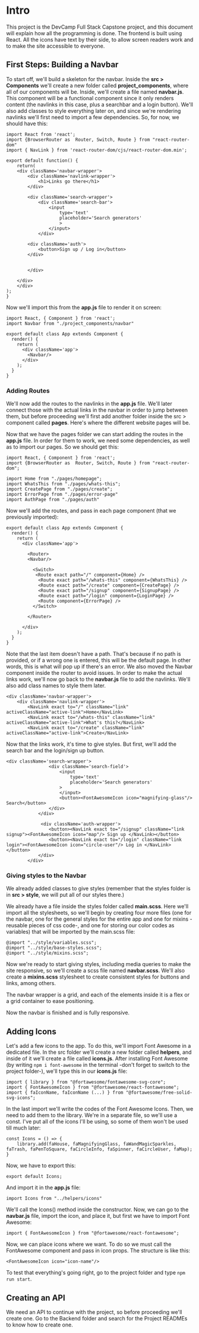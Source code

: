 # Intro

This project is the DevCamp Full Stack Capstone project, and this document will explain how all the programming is done. The frontend is built using React. All the icons have text by their side, to allow screen readers work and to make the site accessible to everyone.

## First Steps: Building a Navbar

To start off, we'll build a skeleton for the navbar. Inside the **src > Components** we'll create a new folder called **project_components**, where all of our components will be. Inside, we'll create a file named **navbar.js**. This component will be a functional component since it only renders content (the navlinks in this case, plus a searchbar and a login button). We'll also add classes to style everything later on, and since we're rendering navlinks we'll first need to import a few dependencies. So, for now, we should have this:

```
import React from 'react';
import {BrowserRouter as  Router, Switch, Route } from "react-router-dom"
import { NavLink } from 'react-router-dom/cjs/react-router-dom.min';

export default function() {
    return(
    <div className='navbar-wrapper'>
        <div className='navlink-wrapper'>
            <h1>Links go there</h1>
        </div>

        <div className='search-wrapper'>
            <div className='search-bar'>
                <input 
                    type='text'
                    placeholder='Search generators'
                    >
                </input>
            </div>

        <div className='auth'>
            <button>Sign up / Log in</button>
        </div>
            

        </div>

    </div>
    </div>
);
}
```

Now we'll import this from the **app.js** file to render it on screen:

```
import React, { Component } from 'react';
import Navbar from "./project_components/navbar"

export default class App extends Component {
  render() {
    return (
      <div className='app'>
        <Navbar/>
      </div>
    );
  }
}
```

### Adding Routes

We'll now add the routes to the navlinks in the **app.js** file. We'll later connect those with the actual links in the navbar in order to jump between them, but before proceeding we'll first add another folder inside the src > component called **pages**. Here's where the different website pages will be.

Now that we have the pages folder we can start adding the routes in the **app.js** file. In order for them to work, we need some dependencies, as well as to import our pages. So we should get this:

```
import React, { Component } from 'react';
import {BrowserRouter as  Router, Switch, Route } from "react-router-dom";

import Home from "./pages/homepage";
import WhatsThis from "./pages/whats-this";
import CreatePage from "./pages/create";
import ErrorPage from "./pages/error-page"
import AuthPage from "./pages/auth"
```

Now we'll add the routes, and pass in each page component (that we previously imported):

```
export default class App extends Component {
  render() {
    return (
      <div className='app'>

        <Router>
        <Navbar/>

          <Switch>
           <Route exact path="/" component={Home} />
            <Route exact path="/whats-this" component={WhatsThis} />
            <Route exact path="/create" component={CreatePage} />
            <Route exact path="/signup" component={SignupPage} />
            <Route exact path="/login" component={LoginPage} />
            <Route component={ErrorPage} />
          </Switch>

        </Router>
        
      </div>
    );
  }
}

```

Note that the last item doesn't have a path. That's because if no path is provided, or if a wrong one is entered, this will be the default page. In other words, this is what will pop up if there's an error. We also moved the Navbar component inside the router to avoid issues. In order to make the actual links work, we'll now go back to the **navbar.js** file to add the navlinks. We'll also add class names to style them later.

```
<div className='navbar-wrapper'>
    <div className='navlink-wrapper'>
        <NavLink exact to="/" className="link" activeClassName="active-link">Home</NavLink>
        <NavLink exact to="/whats-this" className="link" activeClassName="active-link">What's this?</NavLink>
        <NavLink exact to="/create" className="link" activeClassName="active-link">Create</NavLink>
```

Now that the links work, it's time to give styles. But first, we'll add the search bar and the login/sign up button.

```
<div className='search-wrapper'>
                <div className='search-field'>
                    <input
                        type='text'
                        placeholder='Search generators'
                    >
                    </input>
                    <button><FontAwesomeIcon icon="magnifying-glass"/> Search</button>
                </div>
            </div>

             <div className='auth-wrapper'>
                <button><NavLink exact to="/signup" className="link signup"><FontAwesomeIcon icon="map"/> Sign up </NavLink></button>
                <button><NavLink exact to="/login" className="link login"><FontAwesomeIcon icon="circle-user"/> Log in </NavLink></button>
            </div>
        </div>
```

### Giving styles to the Navbar

We already added classes to give styles (remember that the styles folder is in **src > style**, we will put all of our styles there.)

We already have a file inside the styles folder called **main.scss**. Here we'll import all the stylesheets, so we'll begin by creating four more files (one for the navbar, one for the general styles for the entire app and one for mixins -reusable pieces of css code-, and one for storing our color codes as variables) that will be imported by the main.scss file:

```
@import "../style/variables.scss";
@import "../style/base-styles.scss";
@import "../style/mixins.scss";
```

Now we're ready to start giving styles, including media queries to make the site responsive, so we'll create a scss file named **navbar.scss**. We'll also create a **mixins.scss** stylesheet to create consistent styles for buttons and links, among others.

The navbar wrapper is a grid, and each of the elements inside it is a flex or a grid container to ease positioning.

Now the navbar is finished and is fully responsive.

## Adding Icons

Let's add a few icons to the app. To do this, we'll import Font Awesome in a dedicated file. In the src folder we'll create a new folder called **helpers**, and inside of it we'll create a file called **icons.js**. After installing Font Awesome (by writing ``npm i font-awesome`` in the terminal -don't forget to switch to the project folder-), we'll type this in our **icons.js** file:

```
import { library } from "@fortawesome/fontawesome-svg-core";
import { FontAwesomeIcon } from "@fortawesome/react-fontawesome";
import { faIconName, faIconName (...) } from "@fortawesome/free-solid-svg-icons";
```

In the last import we'll write the codes of the Font Awesome Icons. Then, we need to add them to the library. We're in a separate file, so we'll use a const. I've put all of the icons I'll be using, so some of them won't be used till much later: 

```
const Icons = () => {
    library.add(faHouse, faMagnifyingGlass, faWandMagicSparkles, faTrash, faPenToSquare, faCircleInfo, faSpinner, faCircleUser, faMap);
}
```

Now, we have to export this:

```
export default Icons;
```

And import it in the **app.js** file:

```
import Icons from "../helpers/icons"
```

We'll call the Icons() method inside the constructor. Now, we can go to the **navbar.js** file, import the icon, and place it, but first we have to import Font Awesome:

```
import { FontAwesomeIcon } from "@fortawesome/react-fontawesome";
```

Now, we can place icons where we want. To do so we must call the FontAwesome component and pass in icon props. The structure is like this:

```
<FontAwesomeIcon icon="icon-name"/>
```

To test that everything's going right, go to the project folder and type ``npm run start``.

## Creating an API

We need an API to continue with the project, so before proceeding we'll create one. Go to the Backend folder and search for the Project READMEs to know how to create one.






